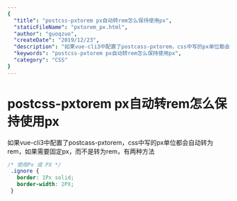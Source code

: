 ```yaml
---
{
  "title": "postcss-pxtorem px自动转rem怎么保持使用px",
  "staticFileName": "pxtorem_px.html",
  "author": "guoqzuo",
  "createDate": "2019/12/23",
  "description": "如果vue-cli3中配置了postcass-pxtorem，css中写的px单位都会自动转为rem，如果需要固定px，而不是转为rem，有两种方法",
  "keywords": "postcss-pxtorem px自动转rem怎么保持使用px",
  "category": "CSS"
}
---
```


# postcss-pxtorem px自动转rem怎么保持使用px

如果vue-cli3中配置了postcass-pxtorem，css中写的px单位都会自动转为rem，如果需要固定px，而不是转为rem，有两种方法

```css
/* 使用Px 或 PX */
 .ignore {
   border: 1Px solid;
   border-width: 2PX;
 }
```